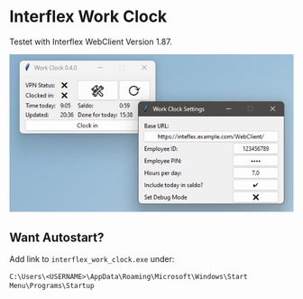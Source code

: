 # Interflex Work Clock

Testet with Interflex WebClient Version 1.87.

![Screenshot of version 0.4.0](misc/screenshot.png)

## Want Autostart?

Add link to `interflex_work_clock.exe` under:
```
C:\Users\<USERNAME>\AppData\Roaming\Microsoft\Windows\Start Menu\Programs\Startup
```
